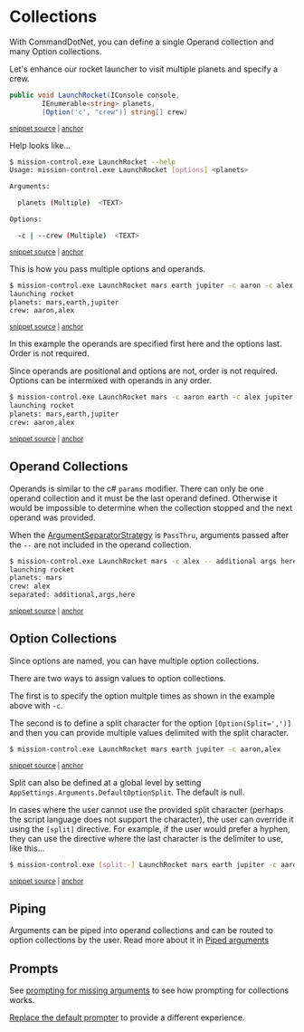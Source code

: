 # Collections

With CommandDotNet, you can define a single Operand collection and many Option collections.

Let's enhance our rocket launcher to visit multiple planets and specify a crew.

<!-- snippet: arguments_collections -->
<a id='snippet-arguments_collections'></a>
```c#
public void LaunchRocket(IConsole console,
        IEnumerable<string> planets,
        [Option('c', "crew")] string[] crew)
```
<sup><a href='https://github.com/bilal-fazlani/commanddotnet/blob/master/CommandDotNet.DocExamples/Arguments/Arguments/Arguments_Collections.cs#L11-L15' title='Snippet source file'>snippet source</a> | <a href='#snippet-arguments_collections' title='Start of snippet'>anchor</a></sup>
<!-- endSnippet -->

Help looks like...

<!-- snippet: arguments_collections_help -->
<a id='snippet-arguments_collections_help'></a>
```bash
$ mission-control.exe LaunchRocket --help
Usage: mission-control.exe LaunchRocket [options] <planets>

Arguments:

  planets (Multiple)  <TEXT>

Options:

  -c | --crew (Multiple)  <TEXT>
```
<sup><a href='https://github.com/bilal-fazlani/commanddotnet/blob/master/CommandDotNet.DocExamples/BashSnippets/arguments_collections_help.bash#L1-L12' title='Snippet source file'>snippet source</a> | <a href='#snippet-arguments_collections_help' title='Start of snippet'>anchor</a></sup>
<!-- endSnippet -->

This is how you pass multiple options and operands.

<!-- snippet: arguments_collections_exe -->
<a id='snippet-arguments_collections_exe'></a>
```bash
$ mission-control.exe LaunchRocket mars earth jupiter -c aaron -c alex
launching rocket
planets: mars,earth,jupiter
crew: aaron,alex
```
<sup><a href='https://github.com/bilal-fazlani/commanddotnet/blob/master/CommandDotNet.DocExamples/BashSnippets/arguments_collections_exe.bash#L1-L6' title='Snippet source file'>snippet source</a> | <a href='#snippet-arguments_collections_exe' title='Start of snippet'>anchor</a></sup>
<!-- endSnippet -->

In this example the operands are specified first here and the options last. Order is not required.

Since operands are positional and options are not, order is not required. Options can be intermixed with operands in any order.

<!-- snippet: arguments_collections_exe_intermixed -->
<a id='snippet-arguments_collections_exe_intermixed'></a>
```bash
$ mission-control.exe LaunchRocket mars -c aaron earth -c alex jupiter
launching rocket
planets: mars,earth,jupiter
crew: aaron,alex
```
<sup><a href='https://github.com/bilal-fazlani/commanddotnet/blob/master/CommandDotNet.DocExamples/BashSnippets/arguments_collections_exe_intermixed.bash#L1-L6' title='Snippet source file'>snippet source</a> | <a href='#snippet-arguments_collections_exe_intermixed' title='Start of snippet'>anchor</a></sup>
<!-- endSnippet -->

## Operand Collections

Operands is similar to the c# `params` modifier. There can only be one operand collection and it must be the last operand defined. Otherwise it would be impossible to determine when the collection stopped and the next operand was provided.

When the [ArgumentSeparatorStrategy](../ArgumentValues/argument-separator.md) is `PassThru`, arguments passed after the `--` are not included in the operand collection.

<!-- snippet: arguments_collections_exe_argument_separator_passthru -->
<a id='snippet-arguments_collections_exe_argument_separator_passthru'></a>
```bash
$ mission-control.exe LaunchRocket mars -c alex -- additional args here
launching rocket
planets: mars
crew: alex
separated: additional,args,here
```
<sup><a href='https://github.com/bilal-fazlani/commanddotnet/blob/master/CommandDotNet.DocExamples/BashSnippets/arguments_collections_exe_argument_separator_passthru.bash#L1-L7' title='Snippet source file'>snippet source</a> | <a href='#snippet-arguments_collections_exe_argument_separator_passthru' title='Start of snippet'>anchor</a></sup>
<!-- endSnippet -->

## Option Collections

Since options are named, you can have multiple option collections. 

There are two ways to assign values to option collections.

The first is to specify the option multple times as shown in the example above with `-c`.

The second is to define a split character for the option `[Option(Split=',')]` and then you can provide multiple values delimited with the split character.

<!-- snippet: arguments_collections_exe_split_args_only -->
<a id='snippet-arguments_collections_exe_split_args_only'></a>
```bash
$ mission-control.exe LaunchRocket mars earth jupiter -c aaron,alex
```
<sup><a href='https://github.com/bilal-fazlani/commanddotnet/blob/master/CommandDotNet.DocExamples/BashSnippets/arguments_collections_exe_split_args_only.bash#L1-L3' title='Snippet source file'>snippet source</a> | <a href='#snippet-arguments_collections_exe_split_args_only' title='Start of snippet'>anchor</a></sup>
<!-- endSnippet -->

Split can also be defined at a global level by setting `AppSettings.Arguments.DefaultOptionSplit`.  The default is null.

In cases where the user cannot use the provided split character (perhaps the script language does not support the character), the user can override it using the `[split]` directive.  For example, if the user would prefer a hyphen, they can use the directive where the last character is the delimiter to use, like this...

<!-- snippet: arguments_collections_exe_split_directive_args_only -->
<a id='snippet-arguments_collections_exe_split_directive_args_only'></a>
```bash
$ mission-control.exe [split:-] LaunchRocket mars earth jupiter -c aaron-alex
```
<sup><a href='https://github.com/bilal-fazlani/commanddotnet/blob/master/CommandDotNet.DocExamples/BashSnippets/arguments_collections_exe_split_directive_args_only.bash#L1-L3' title='Snippet source file'>snippet source</a> | <a href='#snippet-arguments_collections_exe_split_directive_args_only' title='Start of snippet'>anchor</a></sup>
<!-- endSnippet -->

## Piping

Arguments can be piped into operand collections and can be routed to option collections by the user. Read more about it in [Piped arguments](../ArgumentValues/piped-arguments.md)

## Prompts

See [prompting for missing arguments](../ArgumentValues/prompting.md#prompting-for-missing-arguments) to see how prompting for collections works.

[Replace the default prompter](../ArgumentValues/prompting.md#prompting-from-within-the-command-method) to provide a different experience.
